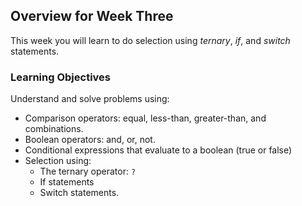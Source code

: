 ## Overview for Week Three

This week you will learn to do selection using *ternary*, *if*, and *switch* statements.

### Learning Objectives

Understand and solve problems using:

- Comparison operators: equal, less-than, greater-than, and combinations.
- Boolean operators: and, or, not.
- Conditional expressions that evaluate to a boolean (true or false)
- Selection using:
  - The ternary operator: `?`
  - If statements
  - Switch statements.

